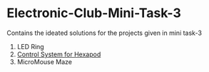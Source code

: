 # Electronic-Club-Mini-Task-3
Contains the ideated solutions for the projects given in mini task-3

1. LED Ring
2. [ Control System for Hexapod ](https://github.com/kapilgarg7568/Electronic-Club-Mini-Task-3/blob/master/Control%20System%20for%20Hexapod.md)
3. MicroMouse Maze
